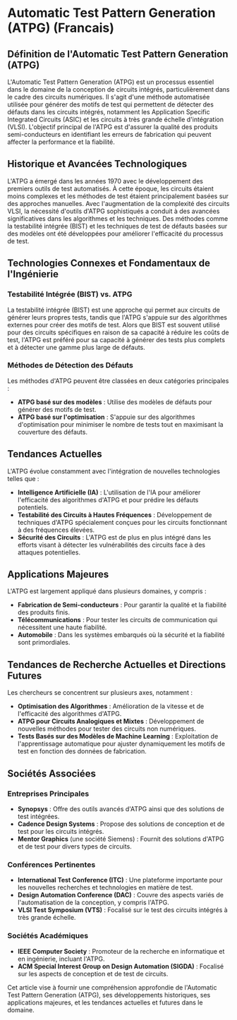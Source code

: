 # Automatic Test Pattern Generation (ATPG) (Francais)

## Définition de l'Automatic Test Pattern Generation (ATPG)

L'Automatic Test Pattern Generation (ATPG) est un processus essentiel dans le domaine de la conception de circuits intégrés, particulièrement dans le cadre des circuits numériques. Il s'agit d'une méthode automatisée utilisée pour générer des motifs de test qui permettent de détecter des défauts dans les circuits intégrés, notamment les Application Specific Integrated Circuits (ASIC) et les circuits à très grande échelle d'intégration (VLSI). L'objectif principal de l'ATPG est d'assurer la qualité des produits semi-conducteurs en identifiant les erreurs de fabrication qui peuvent affecter la performance et la fiabilité.

## Historique et Avancées Technologiques

L'ATPG a émergé dans les années 1970 avec le développement des premiers outils de test automatisés. À cette époque, les circuits étaient moins complexes et les méthodes de test étaient principalement basées sur des approches manuelles. Avec l'augmentation de la complexité des circuits VLSI, la nécessité d'outils d'ATPG sophistiqués a conduit à des avancées significatives dans les algorithmes et les techniques. Des méthodes comme la testabilité intégrée (BIST) et les techniques de test de défauts basées sur des modèles ont été développées pour améliorer l'efficacité du processus de test.

## Technologies Connexes et Fondamentaux de l'Ingénierie

### Testabilité Intégrée (BIST) vs. ATPG

La testabilité intégrée (BIST) est une approche qui permet aux circuits de générer leurs propres tests, tandis que l'ATPG s'appuie sur des algorithmes externes pour créer des motifs de test. Alors que BIST est souvent utilisé pour des circuits spécifiques en raison de sa capacité à réduire les coûts de test, l'ATPG est préféré pour sa capacité à générer des tests plus complets et à détecter une gamme plus large de défauts.

### Méthodes de Détection des Défauts

Les méthodes d'ATPG peuvent être classées en deux catégories principales : 
- **ATPG basé sur des modèles** : Utilise des modèles de défauts pour générer des motifs de test.
- **ATPG basé sur l'optimisation** : S'appuie sur des algorithmes d'optimisation pour minimiser le nombre de tests tout en maximisant la couverture des défauts.

## Tendances Actuelles

L'ATPG évolue constamment avec l'intégration de nouvelles technologies telles que :
- **Intelligence Artificielle (IA)** : L'utilisation de l'IA pour améliorer l'efficacité des algorithmes d'ATPG et pour prédire les défauts potentiels.
- **Testabilité des Circuits à Hautes Fréquences** : Développement de techniques d'ATPG spécialement conçues pour les circuits fonctionnant à des fréquences élevées.
- **Sécurité des Circuits** : L'ATPG est de plus en plus intégré dans les efforts visant à détecter les vulnérabilités des circuits face à des attaques potentielles.

## Applications Majeures

L'ATPG est largement appliqué dans plusieurs domaines, y compris :
- **Fabrication de Semi-conducteurs** : Pour garantir la qualité et la fiabilité des produits finis.
- **Télécommunications** : Pour tester les circuits de communication qui nécessitent une haute fiabilité.
- **Automobile** : Dans les systèmes embarqués où la sécurité et la fiabilité sont primordiales.

## Tendances de Recherche Actuelles et Directions Futures

Les chercheurs se concentrent sur plusieurs axes, notamment :
- **Optimisation des Algorithmes** : Amélioration de la vitesse et de l'efficacité des algorithmes d'ATPG.
- **ATPG pour Circuits Analogiques et Mixtes** : Développement de nouvelles méthodes pour tester des circuits non numériques.
- **Tests Basés sur des Modèles de Machine Learning** : Exploitation de l'apprentissage automatique pour ajuster dynamiquement les motifs de test en fonction des données de fabrication.

## Sociétés Associées

### Entreprises Principales

- **Synopsys** : Offre des outils avancés d'ATPG ainsi que des solutions de test intégrées.
- **Cadence Design Systems** : Propose des solutions de conception et de test pour les circuits intégrés.
- **Mentor Graphics** (une société Siemens) : Fournit des solutions d'ATPG et de test pour divers types de circuits.

### Conférences Pertinentes

- **International Test Conference (ITC)** : Une plateforme importante pour les nouvelles recherches et technologies en matière de test.
- **Design Automation Conference (DAC)** : Couvre des aspects variés de l'automatisation de la conception, y compris l'ATPG.
- **VLSI Test Symposium (VTS)** : Focalisé sur le test des circuits intégrés à très grande échelle.

### Sociétés Académiques

- **IEEE Computer Society** : Promoteur de la recherche en informatique et en ingénierie, incluant l'ATPG.
- **ACM Special Interest Group on Design Automation (SIGDA)** : Focalisé sur les aspects de conception et de test de circuits.

Cet article vise à fournir une compréhension approfondie de l'Automatic Test Pattern Generation (ATPG), ses développements historiques, ses applications majeures, et les tendances actuelles et futures dans le domaine.
